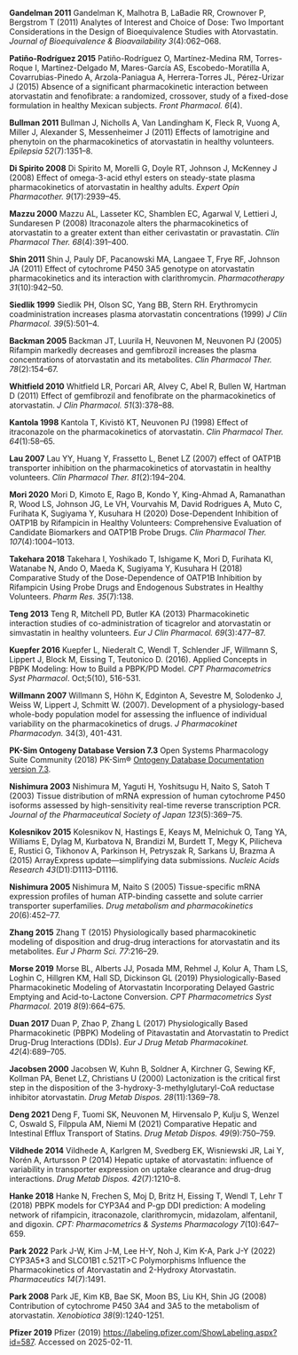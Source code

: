 **Gandelman 2011** Gandelman K, Malhotra B, LaBadie RR, Crownover P, Bergstrom T (2011) Analytes of Interest and Choice of Dose: Two Important Considerations in the Design of Bioequivalence Studies with Atorvastatin. *Journal of Bioequivalence & Bioavailability* *3*(4):062–068.

**Patiño-Rodríguez 2015** Patiño-Rodríguez O, Martínez-Medina RM, Torres-Roque I, Martínez-Delgado M, Mares-García AS, Escobedo-Moratilla A, Covarrubias-Pinedo A, Arzola-Paniagua A, Herrera-Torres JL, Pérez-Urizar J (2015) Absence of a significant pharmacokinetic interaction between atorvastatin and fenofibrate: a randomized, crossover, study of a fixed-dose formulation in healthy Mexican subjects. *Front Pharmacol.* *6*(4).

**Bullman 2011** Bullman J, Nicholls A, Van Landingham K, Fleck R, Vuong A, Miller J, Alexander S, Messenheimer J (2011) Effects of lamotrigine and phenytoin on the pharmacokinetics of atorvastatin in healthy volunteers. *Epilepsia*  *52*(7):1351–8.

**Di Spirito 2008** Di Spirito M, Morelli G, Doyle RT, Johnson J, McKenney J (2008) Effect of omega-3-acid ethyl esters on steady-state plasma pharmacokinetics of atorvastatin in healthy adults. *Expert Opin Pharmacother.* *9*(17):2939–45.

**Mazzu 2000** Mazzu AL, Lasseter KC, Shamblen EC, Agarwal V, Lettieri J, Sundaresen P (2008) Itraconazole alters the pharmacokinetics of atorvastatin to a greater extent than either cerivastatin or pravastatin. *Clin Pharmacol Ther.* *68*(4):391–400.

**Shin 2011** Shin J, Pauly DF, Pacanowski MA, Langaee T, Frye RF, Johnson JA (2011) Effect of cytochrome P450 3A5 genotype on atorvastatin pharmacokinetics and its interaction with clarithromycin. *Pharmacotherapy* *31*(10):942–50.

**Siedlik 1999** Siedlik PH, Olson SC, Yang BB, Stern RH. Erythromycin coadministration increases plasma atorvastatin concentrations (1999) *J Clin Pharmacol.* *39*(5):501–4.

**Backman 2005** Backman JT, Luurila H, Neuvonen M, Neuvonen PJ (2005) Rifampin markedly decreases and gemfibrozil increases the plasma concentrations of atorvastatin and its metabolites. *Clin Pharmacol Ther.* *78*(2):154–67.

**Whitfield 2010** Whitfield LR, Porcari AR, Alvey C, Abel R, Bullen W, Hartman D (2011) Effect of gemfibrozil and fenofibrate on the pharmacokinetics of atorvastatin. *J Clin Pharmacol.* *51*(3):378–88.

**Kantola 1998** Kantola T, Kivistö KT, Neuvonen PJ (1998) Effect of itraconazole on the pharmacokinetics of atorvastatin. *Clin Pharmacol Ther.* *64*(1):58–65.

**Lau 2007** Lau YY, Huang Y, Frassetto L, Benet LZ (2007) effect of OATP1B transporter inhibition on the pharmacokinetics of atorvastatin in healthy volunteers. *Clin Pharmacol Ther.* *81*(2):194–204.

**Mori 2020** Mori D, Kimoto E, Rago B, Kondo Y, King-Ahmad A, Ramanathan R, Wood LS, Johnson JG, Le VH, Vourvahis M, David Rodrigues A, Muto C, Furihata K, Sugiyama Y, Kusuhara H (2020) Dose-Dependent Inhibition of OATP1B by Rifampicin in Healthy Volunteers: Comprehensive Evaluation of Candidate Biomarkers and OATP1B Probe Drugs. *Clin Pharmacol Ther.* *107*(4):1004–1013.

**Takehara 2018** Takehara I, Yoshikado T, Ishigame K, Mori D, Furihata KI, Watanabe N, Ando O, Maeda K, Sugiyama Y, Kusuhara H (2018) Comparative Study of the Dose-Dependence of OATP1B Inhibition by Rifampicin Using Probe Drugs and Endogenous Substrates in Healthy Volunteers. *Pharm Res.* *35*(7):138.

**Teng 2013** Teng R, Mitchell PD, Butler KA (2013) Pharmacokinetic interaction studies of co-administration of ticagrelor and atorvastatin or simvastatin in healthy volunteers. *Eur J Clin Pharmacol.* *69*(3):477–87.

**Kuepfer 2016** Kuepfer L, Niederalt C, Wendl T, Schlender JF, Willmann S, Lippert J, Block M, Eissing T, Teutonico D. (2016). Applied Concepts in PBPK Modeling: How to Build a PBPK/PD Model. *CPT Pharmacometrics Syst Pharmacol*. Oct;5(10), 516-531.

**Willmann 2007** Willmann S, Höhn K, Edginton A, Sevestre M, Solodenko J, Weiss W, Lippert J, Schmitt W. (2007). Development of a physiology-based whole-body population model for assessing the influence of individual variability on the pharmacokinetics of drugs. *J Pharmacokinet Pharmacodyn.* 34(3), 401-431.

**PK-Sim Ontogeny Database Version 7.3** Open Systems Pharmacology Suite Community (2018) PK-Sim® [Ontogeny Database Documentation version 7.3](https://github.com/Open-Systems-Pharmacology/OSPSuite.Documentation/blob/master/PK-Sim%20Ontogeny%20Database%20Version%207.3.pdf).

**Nishimura 2003** Nishimura M, Yaguti H, Yoshitsugu H, Naito S, Satoh T (2003) Tissue distribution of mRNA expression of human cytochrome P450 isoforms assessed by high-sensitivity real-time reverse transcription PCR. *Journal of the Pharmaceutical Society of Japan* *123*(5):369–75.

**Kolesnikov 2015** Kolesnikov N, Hastings E, Keays M, Melnichuk O, Tang YA, Williams E, Dylag M, Kurbatova N, Brandizi M, Burdett T, Megy K, Pilicheva E, Rustici G, Tikhonov A, Parkinson H, Petryszak R, Sarkans U, Brazma A (2015) ArrayExpress update—simplifying data submissions. *Nucleic Acids Research* *43*(D1):D1113–D1116.

**Nishimura 2005** Nishimura M, Naito S (2005) Tissue-specific mRNA expression profiles of human ATP-binding cassette and solute carrier transporter superfamilies. *Drug metabolism and pharmacokinetics* *20*(6):452–77.

**Zhang 2015** Zhang T (2015) Physiologically based pharmacokinetic modeling of disposition and drug-drug interactions for atorvastatin and its metabolites. *Eur J Pharm Sci.* *77*:216–29.

**Morse 2019** Morse BL, Alberts JJ, Posada MM, Rehmel J, Kolur A, Tham LS, Loghin C, Hillgren KM, Hall SD, Dickinson GL (2019) Physiologically-Based Pharmacokinetic Modeling of Atorvastatin Incorporating Delayed Gastric Emptying and Acid-to-Lactone Conversion. *CPT Pharmacometrics Syst Pharmacol.* 2019 *8*(9):664–675.

**Duan 2017** Duan P, Zhao P, Zhang L (2017) Physiologically Based Pharmacokinetic (PBPK) Modeling of Pitavastatin and Atorvastatin to Predict Drug-Drug Interactions (DDIs). *Eur J Drug Metab Pharmacokinet.* *42*(4):689–705.

**Jacobsen 2000** Jacobsen W, Kuhn B, Soldner A, Kirchner G, Sewing KF, Kollman PA, Benet LZ, Christians U (2000) Lactonization is the critical first step in the disposition of the 3-hydroxy-3-methylglutaryl-CoA reductase inhibitor atorvastatin. *Drug Metab Dispos.* *28*(11):1369–78.

**Deng 2021** Deng F, Tuomi SK, Neuvonen M, Hirvensalo P, Kulju S, Wenzel C, Oswald S, Filppula AM, Niemi M (2021) Comparative Hepatic and Intestinal Efflux Transport of Statins. *Drug Metab Dispos.* *49*(9):750–759.

**Vildhede 2014** Vildhede A, Karlgren M, Svedberg EK, Wisniewski JR, Lai Y, Norén A, Artursson P (2014) Hepatic uptake of atorvastatin: influence of variability in transporter expression on uptake clearance and drug-drug interactions. *Drug Metab Dispos.* *42*(7):1210–8.

**Hanke 2018** Hanke N, Frechen S, Moj D, Britz H, Eissing T, Wendl T, Lehr T (2018) PBPK models for CYP3A4 and P-gp DDI prediction: A modeling network of rifampicin, itraconazole, clarithromycin, midazolam, alfentanil, and digoxin. *CPT: Pharmacometrics & Systems Pharmacology* *7*(10):647–659.

**Park 2022** Park J-W, Kim J-M, Lee H-Y, Noh J, Kim K-A, Park J-Y (2022) CYP3A5*3 and SLCO1B1 c.521T>C Polymorphisms Influence the Pharmacokinetics of Atorvastatin and 2-Hydroxy Atorvastatin. *Pharmaceutics* *14*(7):1491.

**Park 2008** Park JE, Kim KB, Bae SK, Moon BS, Liu KH, Shin JG (2008) Contribution of cytochrome P450 3A4 and 3A5 to the metabolism of atorvastatin. *Xenobiotica* *38*(9):1240-1251.

**Pfizer 2019** Pfizer (2019) https://labeling.pfizer.com/ShowLabeling.aspx?id=587. Accessed on 2025-02-11.